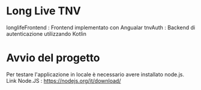 # Long Live TNV

longlifeFrontend : Frontend implementato con Angualar
tnvAuth : Backend di autenticazione utilizzando Kotlin

# Avvio del progetto

Per testare l'applicazione in locale è necessario avere installato node.js.
Link Node.JS : https://nodejs.org/it/download/


